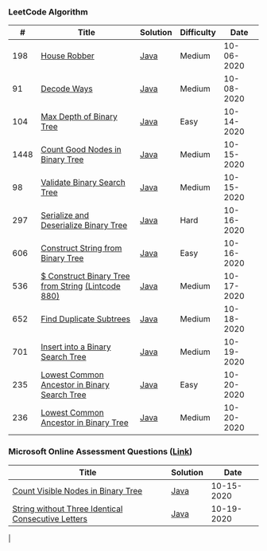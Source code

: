 ### LeetCode Algorithm


| # | Title | Solution | Difficulty | Date |
|---| ----- | -------- | ---------- | ---- |
|198|[House Robber](https://leetcode.com/problems/house-robber/)|[Java](https://github.com/yiyiwii/leetcodeProb/blob/master/src/main/java/com/yiyiwii/leetcode/editor/en/HouseRobber.java)|Medium|10-06-2020|
|91| [Decode Ways](https://leetcode.com/problems/decode-ways/)|[Java](https://github.com/yiyiwii/leetcodeProb/blob/master/src/main/java/com/yiyiwii/leetcode/editor/en/DecodeWays.java)|Medium|10-08-2020|
|104| [Max Depth of Binary Tree](https://leetcode.com/problems/maximum-depth-of-binary-tree/) |[Java](https://github.com/yiyiwii/leetcodeProb/blob/master/src/main/java/com/yiyiwii/leetcode/editor/en/MaximumDepthOfBinaryTree.java) |Easy| 10-14-2020|
|1448|[Count Good Nodes in Binary Tree](https://leetcode.com/problems/count-good-nodes-in-binary-tree/)|[Java](https://github.com/yiyiwii/leetcodeProb/blob/master/src/main/java/com/yiyiwii/leetcode/editor/en/CountGoodNodesInBinaryTree.java) |Medium|10-15-2020|
|98|[Validate Binary Search Tree](https://leetcode.com/problems/validate-binary-search-tree/)|[Java](https://github.com/yiyiwii/leetcodeProb/blob/master/src/main/java/com/yiyiwii/leetcode/editor/en/ValidateBinarySearchTree.java)| Medium| 10-15-2020|
|297|[Serialize and Deserialize Binary Tree](https://leetcode.com/problems/serialize-and-deserialize-binary-tree/)|[Java](https://github.com/yiyiwii/leetcodeProb/blob/master/src/main/java/com/yiyiwii/leetcode/editor/en/SerializeAndDeserializeBinaryTree.java)|Hard|10-16-2020|
|606|[Construct String from Binary Tree](https://leetcode.com/problems/construct-string-from-binary-tree/)|[Java](https://github.com/yiyiwii/leetcodeProb/blob/master/src/main/java/com/yiyiwii/leetcode/editor/en/ConstructStringFromBinaryTree.java)|Easy|10-16-2020|
|536|[$ Construct Binary Tree from String](https://leetcode.com/problems/construct-binary-tree-from-string/) [(Lintcode 880)](https://www.lintcode.com/problem/construct-binary-tree-from-string/description) | [Java](https://github.com/yiyiwii/leetcodeProb/blob/master/src/main/java/com/yiyiwii/leetcode/editor/en/ConstructBinaryTreeFromString.java)|Medium|10-17-2020|
|652|[Find Duplicate Subtrees](https://leetcode.com/problems/find-duplicate-subtrees/)|[Java](https://github.com/yiyiwii/leetcodeProb/blob/master/src/main/java/com/yiyiwii/leetcode/editor/en/FindDuplicateSubtrees.java) | Medium | 10-18-2020|
|701|[Insert into a Binary Search Tree](https://leetcode.com/problems/insert-into-a-binary-search-tree/)|[Java](https://github.com/yiyiwii/leetcodeProb/blob/master/src/main/java/com/yiyiwii/leetcode/editor/en/InsertIntoABinarySearchTree.java)|Medium|10-19-2020|
|235|[Lowest Common Ancestor in Binary Search Tree](https://leetcode.com/problems/lowest-common-ancestor-of-a-binary-search-tree/)|[Java](https://github.com/yiyiwii/leetcodeProb/blob/master/src/main/java/com/yiyiwii/leetcode/editor/en/LowestCommonAncestorOfABinarySearchTree.java)|Easy|10-20-2020|
|236|[Lowest Common Ancestor in Binary Tree](https://leetcode.com/problems/lowest-common-ancestor-of-a-binary-tree/)|[Java](https://github.com/yiyiwii/leetcodeProb/blob/master/src/main/java/com/yiyiwii/leetcode/editor/en/LowestCommonAncestorOfABinaryTree.java)|Medium|10-20-2020|
   
### Microsoft Online Assessment Questions ([Link](https://leetcode.com/discuss/interview-question/398023/Microsoft-Online-Assessment-Questions))

| Title | Solution | Date |
| ------| -------- | ---- |
| [Count Visible Nodes in Binary Tree](https://leetcode.com/discuss/interview-question/546703/) |[Java](https://github.com/yiyiwii/leetcodeProb/blob/master/src/main/java/com/yiyiwii/leetcode/editor/en/VisibleBinaryNode.java) |10-15-2020|
| [String without Three Identical Consecutive Letters](https://leetcode.com/discuss/interview-question/398039/) | [Java](https://github.com/yiyiwii/leetcodeProb/blob/master/src/main/java/com/yiyiwii/leetcode/editor/en/StringWithoutThreeIdenticalConsecutiveLetters.java)|10-19-2020|
|